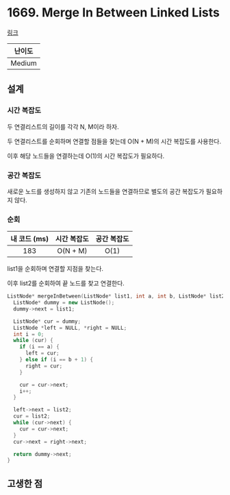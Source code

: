 # 1669. Merge In Between Linked Lists

[링크](https://leetcode.com/problems/merge-in-between-linked-lists/)

| 난이도 |
| :----: |
| Medium |

## 설계

### 시간 복잡도

두 연결리스트의 길이를 각각 N, M이라 하자.

두 연결리스트를 순회하며 연결할 점들을 찾는데 O(N + M)의 시간 복잡도를 사용한다.

이후 해당 노드들을 연결하는데 O(1)의 시간 복잡도가 필요하다.

### 공간 복잡도

새로운 노드를 생성하지 않고 기존의 노드들을 연결하므로 별도의 공간 복잡도가 필요하지 않다.

### 순회

| 내 코드 (ms) | 시간 복잡도 | 공간 복잡도 |
| :----------: | :---------: | :---------: |
|     183      |  O(N + M)   |    O(1)     |

list1을 순회하며 연결할 지점을 찾는다.

이후 list2를 순회하여 끝 노드를 찾고 연결한다.

```cpp
ListNode* mergeInBetween(ListNode* list1, int a, int b, ListNode* list2) {
  ListNode* dummy = new ListNode();
  dummy->next = list1;

  ListNode* cur = dummy;
  ListNode *left = NULL, *right = NULL;
  int i = 0;
  while (cur) {
    if (i == a) {
      left = cur;
    } else if (i == b + 1) {
      right = cur;
    }

    cur = cur->next;
    i++;
  }

  left->next = list2;
  cur = list2;
  while (cur->next) {
    cur = cur->next;
  }
  cur->next = right->next;

  return dummy->next;
}
```

## 고생한 점
